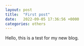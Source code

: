 ```yaml
---
layout: post
title:  "First post"
date:   2022-09-05 17:36:56 +0000
categories: others
---
```

Hello, this is a test for my new blog.
